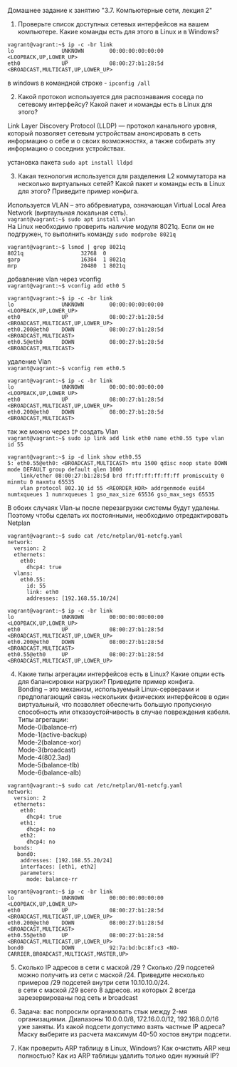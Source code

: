 Домашнее задание к занятию "3.7. Компьютерные сети, лекция 2"  

1. Проверьте список доступных сетевых интерфейсов на вашем компьютере. Какие команды есть для этого в Linux и в Windows?  
```
vagrant@vagrant:~$ ip -c -br link  
lo               UNKNOWN        00:00:00:00:00:00 <LOOPBACK,UP,LOWER_UP>  
eth0             UP             08:00:27:b1:28:5d <BROADCAST,MULTICAST,UP,LOWER_UP>  
```
в windows в командной строке - ```ipconfig /all```

2. Какой протокол используется для распознавания соседа по сетевому интерфейсу? Какой пакет и команды есть в Linux для этого?  

Link Layer Discovery Protocol (LLDP) — протокол канального уровня, который позволяет сетевым устройствам анонсировать в сеть информацию о себе и о своих возможностях, а также собирать эту информацию о соседних устройствах.  

установка пакета ```sudo apt install lldpd```

3. Какая технология используется для разделения L2 коммутатора на несколько виртуальных сетей? Какой пакет и команды есть в Linux для этого? Приведите пример конфига.  

Используется VLAN – это аббревиатура, означающая Virtual Local Area Network (виртаульная локальная сеть).  
``` vagrant@vagrant:~$ sudo apt install vlan  ```  
На Linux необходимо проверить наличие модуля 8021q. Если он не подгружен, то выполнить команду ```sudo modprobe 8021q```
```
vagrant@vagrant:~$ lsmod | grep 8021q
8021q                  32768  0
garp                   16384  1 8021q
mrp                    20480  1 8021q
```
добавление vlan через vconfig  
```vagrant@vagrant:~$ vconfig add eth0 5```

```
vagrant@vagrant:~$ ip -c -br link
lo               UNKNOWN        00:00:00:00:00:00 <LOOPBACK,UP,LOWER_UP>
eth0             UP             08:00:27:b1:28:5d <BROADCAST,MULTICAST,UP,LOWER_UP>
eth0.200@eth0    DOWN           08:00:27:b1:28:5d <BROADCAST,MULTICAST>
eth0.5@eth0      DOWN           08:00:27:b1:28:5d <BROADCAST,MULTICAST>
```
удаление Vlan  
```vagrant@vagrant:~$ vconfig rem eth0.5```
```
vagrant@vagrant:~$ ip -c -br link
lo               UNKNOWN        00:00:00:00:00:00 <LOOPBACK,UP,LOWER_UP>
eth0             UP             08:00:27:b1:28:5d <BROADCAST,MULTICAST,UP,LOWER_UP>
eth0.200@eth0    DOWN           08:00:27:b1:28:5d <BROADCAST,MULTICAST>
```

так же можно через ```IP``` создать Vlan  
```vagrant@vagrant:~$ sudo ip link add link eth0 name eth0.55 type vlan id 55```
```
vagrant@vagrant:~$ ip -d link show eth0.55
5: eth0.55@eth0: <BROADCAST,MULTICAST> mtu 1500 qdisc noop state DOWN mode DEFAULT group default qlen 1000
    link/ether 08:00:27:b1:28:5d brd ff:ff:ff:ff:ff:ff promiscuity 0 minmtu 0 maxmtu 65535
    vlan protocol 802.1Q id 55 <REORDER_HDR> addrgenmode eui64 numtxqueues 1 numrxqueues 1 gso_max_size 65536 gso_max_segs 65535
 ```

В обоих случаях Vlan-ы после перезагрузки системы будут удалены. Поэтому чтобы сделать их постоянными, необходимо отредактировать Netplan

```
vagrant@vagrant:~$ sudo cat /etc/netplan/01-netcfg.yaml
network:
  version: 2
  ethernets:
    eth0:
      dhcp4: true
  vlans:
    eth0.55:
      id: 55
      link: eth0
      addresses: [192.168.55.10/24]
 ```
 ```
 vagrant@vagrant:~$ ip -c -br link
lo               UNKNOWN        00:00:00:00:00:00 <LOOPBACK,UP,LOWER_UP>
eth0             UP             08:00:27:b1:28:5d <BROADCAST,MULTICAST,UP,LOWER_UP>
eth0.200@eth0    DOWN           08:00:27:b1:28:5d <BROADCAST,MULTICAST>
eth0.55@eth0     UP             08:00:27:b1:28:5d <BROADCAST,MULTICAST,UP,LOWER_UP>
```

4. Какие типы агрегации интерфейсов есть в Linux? Какие опции есть для балансировки нагрузки? Приведите пример конфига.  
Bonding – это механизм, используемый Linux-серверами и предполагающий связь нескольких физических интерфейсов в один виртуальный, что позволяет обеспечить большую пропускную способность или отказоустойчивость в случае повреждения кабеля.  
Типы агрегации:  
Mode-0(balance-rr)  
Mode-1(active-backup)  
Mode-2(balance-xor)  
Mode-3(broadcast)  
Mode-4(802.3ad)  
Mode-5(balance-tlb)  
Mode-6(balance-alb)  

```
vagrant@vagrant:~$ sudo cat /etc/netplan/01-netcfg.yaml
network:
  version: 2
  ethernets:
    eth0:
      dhcp4: true
    eth1:
      dhcp4: no
    eth2:
      dhcp4: no
  bonds:
   bond0:
    addresses: [192.168.55.20/24]
    interfaces: [eth1, eth2]
    parameters:
      mode: balance-rr
 ```
 ```
 vagrant@vagrant:~$ ip -c -br link
lo               UNKNOWN        00:00:00:00:00:00 <LOOPBACK,UP,LOWER_UP>
eth0             UP             08:00:27:b1:28:5d <BROADCAST,MULTICAST,UP,LOWER_UP>
eth0.200@eth0    DOWN           08:00:27:b1:28:5d <BROADCAST,MULTICAST>
eth0.55@eth0     UP             08:00:27:b1:28:5d <BROADCAST,MULTICAST,UP,LOWER_UP>
bond0            DOWN           92:7a:bd:bc:8f:c3 <NO-CARRIER,BROADCAST,MULTICAST,MASTER,UP>
```


5. Сколько IP адресов в сети с маской /29 ? Сколько /29 подсетей можно получить из сети с маской /24. Приведите несколько примеров /29 подсетей внутри сети 10.10.10.0/24.  
в сети с маской /29 всего 8 адресов. из которых 2 всегда зарезервированы под сеть и broadcast

6. Задача: вас попросили организовать стык между 2-мя организациями. Диапазоны 10.0.0.0/8, 172.16.0.0/12, 192.168.0.0/16 уже заняты. Из какой подсети допустимо взять частные IP адреса? Маску выберите из расчета максимум 40-50 хостов внутри подсети.  

7. Как проверить ARP таблицу в Linux, Windows? Как очистить ARP кеш полностью? Как из ARP таблицы удалить только один нужный IP?  

